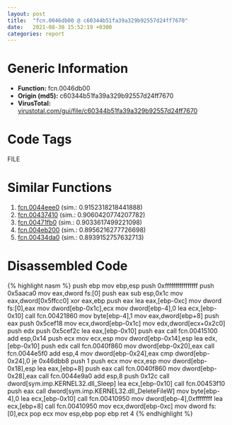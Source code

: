 ```yaml
---
layout: post
title:  "fcn.0046db00 @ c60344b51fa39a329b92557d24ff7670"
date:   2021-08-30 15:52:19 +0300
categories: report
---
```


# Generic Information
- **Function:** fcn.0046db00
- **Origin (md5):** c60344b51fa39a329b92557d24ff7670
- **VirusTotal:** [virustotal.com/gui/file/c60344b51fa39a329b92557d24ff7670][virustotal_ref]

# Code Tags
<span class="tag" id="FILE">FILE</span>


# Similar Functions

1. [fcn.0044eee0][similar_1_ref] (sim.: 0.9152318218441888)
2. [fcn.00437410][similar_2_ref] (sim.: 0.9060420774207782)
3. [fcn.00471fb0][similar_3_ref] (sim.: 0.9033617499221098)
4. [fcn.004eb200][similar_4_ref] (sim.: 0.8956216277726698)
5. [fcn.00434da0][similar_5_ref] (sim.: 0.8939152757632713)


# Disassembled Code

{% highlight nasm %}
push ebp
mov ebp,esp
push 0xffffffffffffffff
push 0x5aaca0
mov eax,dword fs:[0]
push eax
sub esp,0x1c
mov eax,dword[0x5ffcc0]
xor eax,ebp
push eax
lea eax,[ebp-0xc]
mov dword fs:[0],eax
mov dword[ebp-0x1c],ecx
mov dword[ebp-4],0
lea ecx,[ebp-0x10]
call fcn.00421860
mov byte[ebp-4],1
mov eax,dword[ebp+8]
push eax
push 0x5cef18
mov ecx,dword[ebp-0x1c]
mov edx,dword[ecx+0x2c0]
push edx
push 0x5cef2c
lea eax,[ebp-0x10]
push eax
call fcn.00415100
add esp,0x14
push ecx
mov ecx,esp
mov dword[ebp-0x14],esp
lea edx,[ebp-0x10]
push edx
call fcn.0040f860
mov dword[ebp-0x20],eax
call fcn.0044e5f0
add esp,4
mov dword[ebp-0x24],eax
cmp dword[ebp-0x24],0
je 0x46dbb8
push 1
push ecx
mov ecx,esp
mov dword[ebp-0x18],esp
lea eax,[ebp+8]
push eax
call fcn.0040f860
mov dword[ebp-0x28],eax
call fcn.0044e9a0
add esp,8
push 0x12c
call dword[sym.imp.KERNEL32.dll_Sleep]
lea ecx,[ebp-0x10]
call fcn.00453f10
push eax
call dword[sym.imp.KERNEL32.dll_DeleteFileW]
mov byte[ebp-4],0
lea ecx,[ebp-0x10]
call fcn.00410950
mov dword[ebp-4],0xffffffff
lea ecx,[ebp+8]
call fcn.00410950
mov ecx,dword[ebp-0xc]
mov dword fs:[0],ecx
pop ecx
mov esp,ebp
pop ebp
ret 4
{% endhighlight %}


[similar_1_ref]: /report/fcn.0044eee0@c60344b51fa39a329b92557d24ff7670
[similar_2_ref]: /report/fcn.00437410@c60344b51fa39a329b92557d24ff7670
[similar_3_ref]: /report/fcn.00471fb0@c60344b51fa39a329b92557d24ff7670
[similar_4_ref]: /report/fcn.004eb200@279a61b1e76da49531f1f16fd1102a2d
[similar_5_ref]: /report/fcn.00434da0@279a61b1e76da49531f1f16fd1102a2d
[virustotal_ref]: https://www.virustotal.com/gui/file/c60344b51fa39a329b92557d24ff7670
